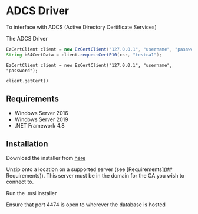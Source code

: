 # ADCS Driver

To interface with ADCS (Active Directory Certificate Services) 

The ADCS Driver 



```java
EzCertClient client = new EzCertClient("127.0.0.1", "username", "password");
String b64CertData = client.requestCertP10(csr, "testca1");

```



`EzCertClient client = new EzCertClient("127.0.0.1", "username", "password");`

`client.getCert()`





## Requirements

- Windows Server 2016
- Windows Server 2019
- .NET Framework 4.8





## Installation

Download the installer from [here](https://www.krestfield.com) 

Unzip onto a location on a supported server (see [Requirements](## Requirements)).  This server must be in the domain for the CA you wish to connect to.  

Run the .msi installer

Ensure that port 4474 is open to wherever the database is hosted



